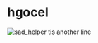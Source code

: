 # hgocel
![sad_helper](https://i.kym-cdn.com/photos/images/newsfeed/001/182/913/1fe.png)
tis another line